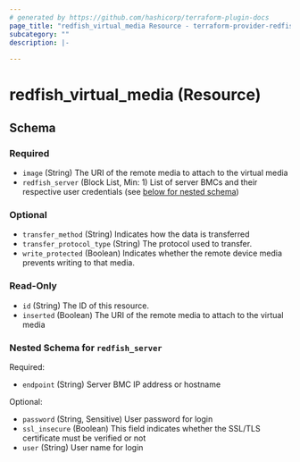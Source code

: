 ```yaml
---
# generated by https://github.com/hashicorp/terraform-plugin-docs
page_title: "redfish_virtual_media Resource - terraform-provider-redfish"
subcategory: ""
description: |-
  
---
```


# redfish_virtual_media (Resource)





<!-- schema generated by tfplugindocs -->
## Schema

### Required

- `image` (String) The URI of the remote media to attach to the virtual media
- `redfish_server` (Block List, Min: 1) List of server BMCs and their respective user credentials (see [below for nested schema](#nestedblock--redfish_server))

### Optional

- `transfer_method` (String) Indicates how the data is transferred
- `transfer_protocol_type` (String) The protocol used to transfer.
- `write_protected` (Boolean) Indicates whether the remote device media prevents writing to that media.

### Read-Only

- `id` (String) The ID of this resource.
- `inserted` (Boolean) The URI of the remote media to attach to the virtual media

<a id="nestedblock--redfish_server"></a>
### Nested Schema for `redfish_server`

Required:

- `endpoint` (String) Server BMC IP address or hostname

Optional:

- `password` (String, Sensitive) User password for login
- `ssl_insecure` (Boolean) This field indicates whether the SSL/TLS certificate must be verified or not
- `user` (String) User name for login
